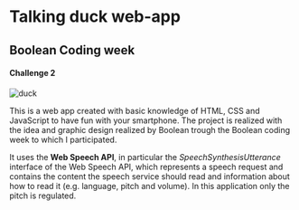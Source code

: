 # Talking duck web-app
## Boolean Coding week
#### Challenge 2

![duck](https://user-images.githubusercontent.com/63924911/174648040-ea937f33-958b-4f33-b0cf-d6b8bae52335.png)

This is a web app created with basic knowledge of HTML, CSS and JavaScript to have fun with your smartphone. The project is realized with the idea and graphic design realized by Boolean trough the Boolean coding week to which I participated. 

It uses the **Web Speech API**, in particular the _SpeechSynthesisUtterance_ interface of the Web Speech API, which represents a speech request and contains the content the speech service should read and information about how to read it (e.g. language, pitch and volume). In this application only the pitch is regulated.


